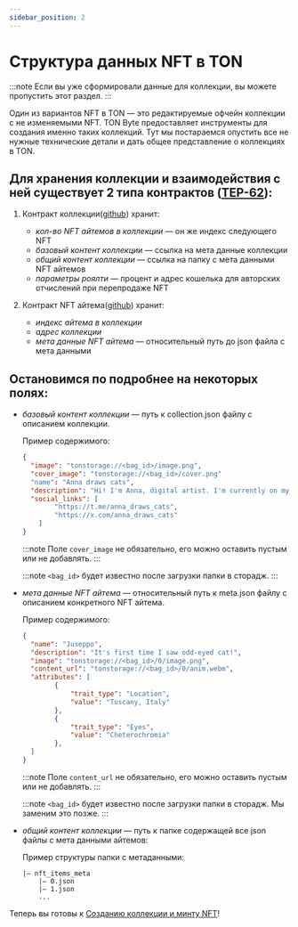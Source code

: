```yaml
---
sidebar_position: 2
---
```


# Структура данных NFT в TON


:::note 
Если вы уже сформировали данные для коллекции, вы можете пропустить этот раздел.
:::


Один из вариантов NFT в TON — это редактируемые офчейн коллекции с не изменяемыми NFT. TON Byte предоставляет инструменты для создания именно таких коллекций. Тут мы постараемся опустить все не нужные технические детали и дать общее представление о коллекциях в TON.

## Для хранения коллекции и взаимодействия с ней существует 2 типа контрактов ([TEP-62](https://github.com/ton-blockchain/TEPs/blob/master/text/0062-nft-standard.md)):
1. Контракт коллекции([github](https://github.com/ton-blockchain/token-contract/blob/991bdb4925653c51b0b53ab212c53143f71f5476/nft/nft-collection-editable.fc)) хранит:
	- *кол-во NFT айтемов в коллекции* — он же индекс следующего NFT
	- *базовый контент коллекции* — ссылка на мета данные коллекции
	- *общий контент коллекции* — ссылка на папку с мета данными NFT айтемов
	- *параметры роялти* — процент и адрес кошелька для авторских отчислений при перепродаже NFT

2. Контракт NFT айтема([github](https://github.com/ton-blockchain/token-contract/blob/991bdb4925653c51b0b53ab212c53143f71f5476/nft/nft-item.fc)) хранит:
	- *индекс айтема в коллекции*
	 - *адрес коллекции*
	 - *мета данные NFT айтема* — относительный путь до json файла с мета данными


## Остановимся по подробнее на некоторых полях:

- *базовый контент коллекции*  — путь к collection.json файлу с описанием коллекции.
	
	Пример содержимого:
	```json
	{
	  "image": "tonstorage://<bag_id>/image.png",
	  "cover_image": "tonstorage://<bag_id>/cover.png"
	  "name": "Anna draws cats",
	  "description": "Hi! I'm Anna, digital artist. I'm currently on my way to fame. This is collection of 100% unique 666 digital, handmade cats.",
	  "social_links": [
			"https://t.me/anna_draws_cats",
			"https://x.com/anna_draws_cats"
		]
	}
	```
	:::note 
	Поле `cover_image` не обязательно, его можно оставить пустым или не добавлять.
	::: 

	:::note
	`<bag_id>`  будет известно после загрузки папки в сторадж.
	:::

- *мета данные NFT айтема* — относительный путь к meta.json файлу с описанием конкретного NFT айтема.
	
	Пример содержимого:
	```json
	{
	  "name": "Juseppo",
	  "description": "It's first time I saw odd-eyed cat!",
	  "image": "tonstorage://<bag_id>/0/image.png",
	  "content_url": "tonstorage://<bag_id>/0/anim.webm",
	  "attributes": [
			{
				"trait_type": "Location",
				"value": "Tuscany, Italy"
			},
			{
				"trait_type": "Eyes",
				"value": "Cheterochromia"
			},
	  ]
	}
	```
	:::note
	Поле `content_url` не обязательно, его можно оставить пустым или не добавлять.
	:::

	:::note
	`<bag_id>`  будет известно после загрузки папки в сторадж. Мы заменим это позже.
	:::

- *общий контент коллекции* — путь к папке содержащей все json файлы с мета данными айтемов:

	Пример структуры папки с метаданными:
	```
	|— nft_items_meta
	    |— 0.json
	    |— 1.json
	    ...
	```

Теперь вы готовы к [Созданию коллекции и минту NFT](/docs/tools/create_collection)!
